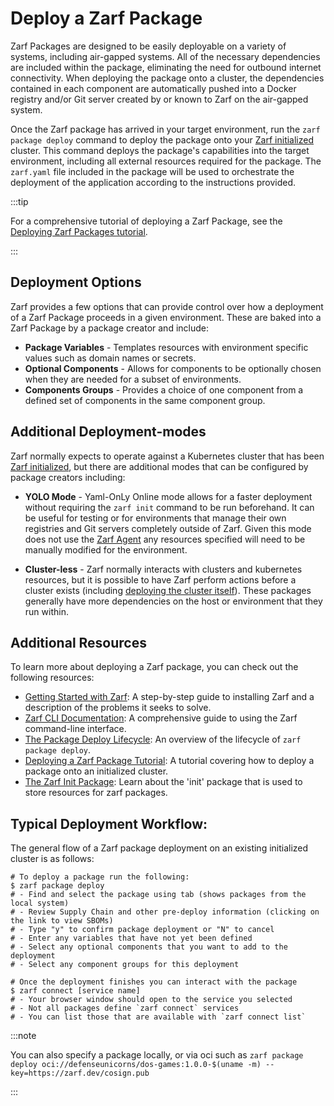 # Deploy a Zarf Package

Zarf Packages are designed to be easily deployable on a variety of systems, including air-gapped systems. All of the necessary dependencies are included within the package, eliminating the need for outbound internet connectivity. When deploying the package onto a cluster, the dependencies contained in each component are automatically pushed into a Docker registry and/or Git server created by or known to Zarf on the air-gapped system.

Once the Zarf package has arrived in your target environment, run the `zarf package deploy` command to deploy the package onto your [Zarf initialized](../4-create-a-zarf-package/3-zarf-init-package.md) cluster. This command deploys the package's capabilities into the target environment, including all external resources required for the package. The `zarf.yaml` file included in the package will be used to orchestrate the deployment of the application according to the instructions provided.

:::tip

For a comprehensive tutorial of deploying a Zarf Package, see the [Deploying Zarf Packages tutorial](../6-zarf-tutorials/2-deploying-zarf-packages.md).

:::

## Deployment Options

Zarf provides a few options that can provide control over how a deployment of a Zarf Package proceeds in a given environment.  These are baked into a Zarf Package by a package creator and include:

- **Package Variables** - Templates resources with environment specific values such as domain names or secrets.
- **Optional Components** -  Allows for components to be optionally chosen when they are needed for a subset of environments.
- **Components Groups** - Provides a choice of one component from a defined set of components in the same component group.

## Additional Deployment-modes

Zarf normally expects to operate against a Kubernetes cluster that has been [Zarf initialized](../4-create-a-zarf-package/3-zarf-init-package.md), but there are additional modes that can be configured by package creators including:

- **YOLO Mode** - Yaml-OnLy Online mode allows for a faster deployment without requiring the `zarf init` command to be run beforehand. It can be useful for testing or for environments that manage their own registries and Git servers completely outside of Zarf.  Given this mode does not use the [Zarf Agent](../8-faq.md#what-is-the-zarf-agent) any resources specified will need to be manually modified for the environment.

- **Cluster-less** - Zarf normally interacts with clusters and kubernetes resources, but it is possible to have Zarf perform actions before a cluster exists (including [deploying the cluster itself](../6-zarf-tutorials/5-creating-a-k8s-cluster-with-zarf.md)).  These packages generally have more dependencies on the host or environment that they run within.

## Additional Resources

To learn more about deploying a Zarf package, you can check out the following resources:

- [Getting Started with Zarf](../2-getting-started/index.md): A step-by-step guide to installing Zarf and a description of the problems it seeks to solve.
- [Zarf CLI Documentation](../3-the-zarf-cli/index.md): A comprehensive guide to using the Zarf command-line interface.
- [The Package Deploy Lifecycle](./1-package-deploy-lifecycle.md): An overview of the lifecycle of `zarf package deploy`.
- [Deploying a Zarf Package Tutorial](../6-zarf-tutorials/3-deploy-a-retro-arcade.md): A tutorial covering how to deploy a package onto an initialized cluster.
- [The Zarf Init Package](../4-create-a-zarf-package/3-zarf-init-package.md): Learn about the 'init' package that is used to store resources for zarf packages.

## Typical Deployment Workflow:

The general flow of a Zarf package deployment on an existing initialized cluster is as follows:

```shell
# To deploy a package run the following:
$ zarf package deploy
# - Find and select the package using tab (shows packages from the local system)
# - Review Supply Chain and other pre-deploy information (clicking on the link to view SBOMs)
# - Type "y" to confirm package deployment or "N" to cancel
# - Enter any variables that have not yet been defined
# - Select any optional components that you want to add to the deployment
# - Select any component groups for this deployment

# Once the deployment finishes you can interact with the package
$ zarf connect [service name]
# - Your browser window should open to the service you selected
# - Not all packages define `zarf connect` services
# - You can list those that are available with `zarf connect list`
```

:::note

You can also specify a package locally, or via oci such as `zarf package deploy oci://defenseunicorns/dos-games:1.0.0-$(uname -m) --key=https://zarf.dev/cosign.pub`

:::
